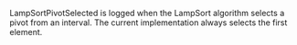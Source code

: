 LampSortPivotSelected is logged when the LampSort algorithm selects a pivot from an interval. The current implementation always selects the first element.